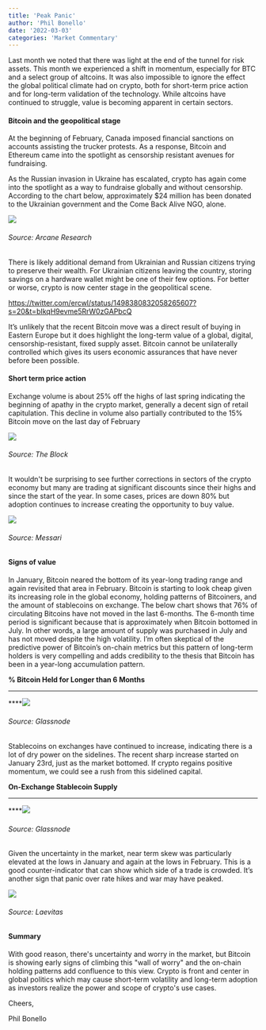 ```yaml
---
title: 'Peak Panic'
author: 'Phil Bonello'
date: '2022-03-03'
categories: 'Market Commentary'
---
```

Last month we noted that there was light at the end of the tunnel for risk assets. This month we experienced a shift in momentum, especially for BTC and a select group of altcoins. It was also impossible to ignore the effect the­­­ global political climate had on crypto, both for short-term price action and for long-term validation of the technology. While altcoins have continued to struggle, value is becoming apparent in certain sectors.

#### **Bitcoin and the geopolitical stage**

At the beginning of February, Canada imposed financial sanctions on accounts assisting the trucker protests. As a response, Bitcoin and Ethereum came into the spotlight as censorship resistant avenues for fundraising.

As the Russian invasion in Ukraine has escalated, crypto has again come into the spotlight as a way to fundraise globally and without censorship. According to the chart below, approximately $24 million has been donated to the Ukrainian government and the Come Back Alive NGO, alone.

![](/images/1-2b933be3.webp)

###### Source: Arcane Research

There is likely additional demand from Ukrainian and Russian citizens trying to preserve their wealth. For Ukrainian citizens leaving the country, storing savings on a hardware wallet might be one of their few options. For better or worse, crypto is now center stage in the geopolitical scene.

<https://twitter.com/ercwl/status/1498380832058265607?s=20&t=bIkqH9evme5RrW0zGAPbcQ>

It’s unlikely that the recent Bitcoin move was a direct result of buying in Eastern Europe but it does highlight the long-term value of a global, digital, censorship-resistant, fixed supply asset. Bitcoin cannot be unilaterally controlled which gives its users economic assurances that have never before been possible.

#### **Short term price action**

Exchange volume is about 25% off the highs of last spring indicating the beginning of apathy in the crypto market, generally a decent sign of retail capitulation. This decline in volume also partially contributed to the 15% Bitcoin move on the last day of February

![](/images/3-8729e288.webp)

###### Source: The Block

It wouldn't be surprising to see further corrections in sectors of the crypto economy but many are trading at significant discounts since their highs and since the start of the year. In some cases, prices are down 80% but adoption continues to increase creating the opportunity to buy value.

![](/images/4-a4fc4830.webp)

###### Source: Messari



#### **Signs of value**

In January, Bitcoin neared the bottom of its year-long trading range and again revisited that area in February. Bitcoin is starting to look cheap given its increasing role in the global economy, holding patterns of Bitcoiners, and the amount of stablecoins on exchange. The below chart shows that 76% of circulating Bitcoins have not moved in the last 6-months. The 6-month time period is significant because that is approximately when Bitcoin bottomed in July. In other words, a large amount of supply was purchased in July and has not moved despite the high volatility. I’m often skeptical of the predictive power of Bitcoin’s on-chain metrics but this pattern of long-term holders is very compelling and adds credibility to the thesis that Bitcoin has been in a year-long accumulation pattern.

**% Bitcoin Held for Longer than 6 Months**

***

\*\*\*\*![](/images/5-b79b8c9f.webp)

###### Source: Glassnode

Stablecoins on exchanges have continued to increase, indicating there is a lot of dry power on the sidelines. The recent sharp increase started on January 23rd, just as the market bottomed. If crypto regains positive momentum, we could see a rush from this sidelined capital.

**On-Exchange Stablecoin Supply**

***

\*\*\*\*![](/images/6-c9d7bb92.webp)

###### Source: Glassnode

Given the uncertainty in the market, near term skew was particularly elevated at the lows in January and again at the lows in February. This is a good counter-indicator that can show which side of a trade is crowded. It’s another sign that panic over rate hikes and war may have peaked.

![](/images/7.webp)

###### Source: Laevitas

#### **Summary**

With good reason, there's uncertainty and worry in the market, but Bitcoin is showing early signs of climbing this "wall of worry" and the on-chain holding patterns add confluence to this view. Crypto is front and center in global politics which may cause short-term volatility and long-term adoption as investors realize the power and scope of crypto's use cases.

Cheers,

Phil Bonello
